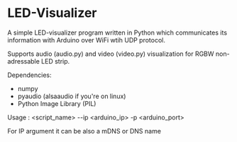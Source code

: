 # LED-Visualizer
A simple LED-visualizer program written in Python which communicates its information with Arduino over WiFi wtih UDP protocol.

Supports audio (audio.py) and video (video.py) visualization for RGBW non-adressable LED strip.

Dependencies:
- numpy
- pyaudio (alsaaudio if you're on linux)
- Python Image Library (PIL)

Usage : <script_name> --ip <arduino_ip> -p <arduino_port>

For IP argument it can be also a mDNS or DNS name
